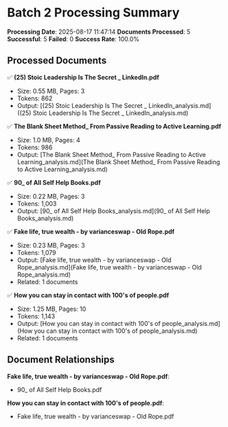 # Batch 2 Processing Summary

**Processing Date**: 2025-08-17 11:47:14
**Documents Processed**: 5
**Successful**: 5
**Failed**: 0
**Success Rate**: 100.0%

## Processed Documents

✅ **(25) Stoic Leadership Is The Secret _ LinkedIn.pdf**
   - Size: 0.55 MB, Pages: 3
   - Tokens: 862
   - Output: [(25) Stoic Leadership Is The Secret _ LinkedIn_analysis.md]((25) Stoic Leadership Is The Secret _ LinkedIn_analysis.md)

✅ **The Blank Sheet Method_ From Passive Reading to Active Learning.pdf**
   - Size: 1.0 MB, Pages: 4
   - Tokens: 986
   - Output: [The Blank Sheet Method_ From Passive Reading to Active Learning_analysis.md](The Blank Sheet Method_ From Passive Reading to Active Learning_analysis.md)

✅ **90_ of All Self Help Books.pdf**
   - Size: 0.22 MB, Pages: 3
   - Tokens: 1,003
   - Output: [90_ of All Self Help Books_analysis.md](90_ of All Self Help Books_analysis.md)

✅ **Fake life, true wealth - by varianceswap - Old Rope.pdf**
   - Size: 0.23 MB, Pages: 3
   - Tokens: 1,079
   - Output: [Fake life, true wealth - by varianceswap - Old Rope_analysis.md](Fake life, true wealth - by varianceswap - Old Rope_analysis.md)
   - Related: 1 documents

✅ **How you can stay in contact with 100's of people.pdf**
   - Size: 1.25 MB, Pages: 10
   - Tokens: 1,143
   - Output: [How you can stay in contact with 100's of people_analysis.md](How you can stay in contact with 100's of people_analysis.md)
   - Related: 1 documents

## Document Relationships

**Fake life, true wealth - by varianceswap - Old Rope.pdf**:
  - 90_ of All Self Help Books.pdf

**How you can stay in contact with 100's of people.pdf**:
  - Fake life, true wealth - by varianceswap - Old Rope.pdf
